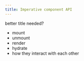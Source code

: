 ```yaml
---
title: Imperative component API
---
```


better title needed?

- mount
- unmount
- render
- hydrate
- how they interact with each other
